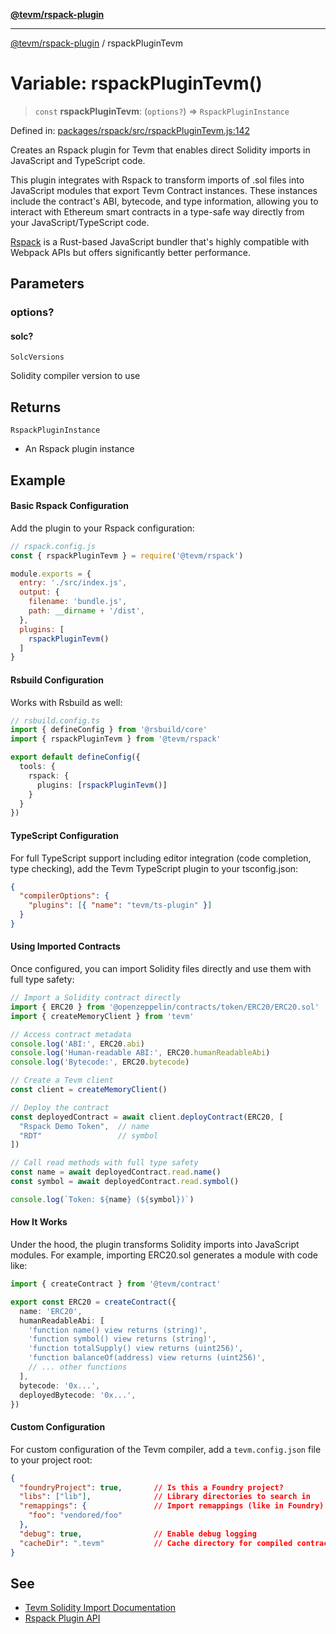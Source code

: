 [**@tevm/rspack-plugin**](../README.md)

***

[@tevm/rspack-plugin](../globals.md) / rspackPluginTevm

# Variable: rspackPluginTevm()

> `const` **rspackPluginTevm**: (`options?`) => `RspackPluginInstance`

Defined in: [packages/rspack/src/rspackPluginTevm.js:142](https://github.com/evmts/compiler/blob/main/packages/rspack/src/rspackPluginTevm.js#L142)

Creates an Rspack plugin for Tevm that enables direct Solidity imports in JavaScript
and TypeScript code.

This plugin integrates with Rspack to transform imports of .sol files into JavaScript
modules that export Tevm Contract instances. These instances include the contract's ABI,
bytecode, and type information, allowing you to interact with Ethereum smart contracts
in a type-safe way directly from your JavaScript/TypeScript code.

[Rspack](https://www.rspack.dev/) is a Rust-based JavaScript bundler that's highly
compatible with Webpack APIs but offers significantly better performance.

## Parameters

### options?

#### solc?

`SolcVersions`

Solidity compiler version to use

## Returns

`RspackPluginInstance`

- An Rspack plugin instance

## Example

#### Basic Rspack Configuration

Add the plugin to your Rspack configuration:

```javascript
// rspack.config.js
const { rspackPluginTevm } = require('@tevm/rspack')

module.exports = {
  entry: './src/index.js',
  output: {
    filename: 'bundle.js',
    path: __dirname + '/dist',
  },
  plugins: [
    rspackPluginTevm()
  ]
}
```

#### Rsbuild Configuration

Works with Rsbuild as well:

```typescript
// rsbuild.config.ts
import { defineConfig } from '@rsbuild/core'
import { rspackPluginTevm } from '@tevm/rspack'

export default defineConfig({
  tools: {
    rspack: {
      plugins: [rspackPluginTevm()]
    }
  }
})
```

#### TypeScript Configuration

For full TypeScript support including editor integration (code completion, type checking),
add the Tevm TypeScript plugin to your tsconfig.json:

```json
{
  "compilerOptions": {
    "plugins": [{ "name": "tevm/ts-plugin" }]
  }
}
```

#### Using Imported Contracts

Once configured, you can import Solidity files directly and use them with full type safety:

```typescript
// Import a Solidity contract directly
import { ERC20 } from '@openzeppelin/contracts/token/ERC20/ERC20.sol'
import { createMemoryClient } from 'tevm'

// Access contract metadata
console.log('ABI:', ERC20.abi)
console.log('Human-readable ABI:', ERC20.humanReadableAbi)
console.log('Bytecode:', ERC20.bytecode)

// Create a Tevm client
const client = createMemoryClient()

// Deploy the contract
const deployedContract = await client.deployContract(ERC20, [
  "Rspack Demo Token",  // name
  "RDT"                 // symbol
])

// Call read methods with full type safety
const name = await deployedContract.read.name()
const symbol = await deployedContract.read.symbol()

console.log(`Token: ${name} (${symbol})`)
```

#### How It Works

Under the hood, the plugin transforms Solidity imports into JavaScript modules.
For example, importing ERC20.sol generates a module with code like:

```typescript
import { createContract } from '@tevm/contract'

export const ERC20 = createContract({
  name: 'ERC20',
  humanReadableAbi: [
    'function name() view returns (string)',
    'function symbol() view returns (string)',
    'function totalSupply() view returns (uint256)',
    'function balanceOf(address) view returns (uint256)',
    // ... other functions
  ],
  bytecode: '0x...',
  deployedBytecode: '0x...',
})
```

#### Custom Configuration

For custom configuration of the Tevm compiler, add a `tevm.config.json` file to your project root:

```json
{
  "foundryProject": true,       // Is this a Foundry project?
  "libs": ["lib"],              // Library directories to search in
  "remappings": {               // Import remappings (like in Foundry)
    "foo": "vendored/foo"
  },
  "debug": true,                // Enable debug logging
  "cacheDir": ".tevm"           // Cache directory for compiled contracts
}
```

## See

 - [Tevm Solidity Import Documentation](https://tevm.sh/learn/solidity-imports)
 - [Rspack Plugin API](https://www.rspack.dev/api/plugin)
